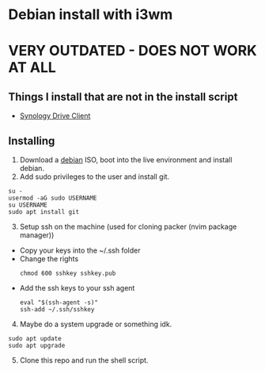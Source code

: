# Debian install with i3wm

# VERY OUTDATED - DOES NOT WORK AT ALL

## Things I install that are not in the install script

- [Synology Drive Client](https://www.synology.com/en-id/support/download)

## Installing

1. Download a [debian](https://debian.org) ISO, boot into the live environment and install debian.
2. Add sudo privileges to the user and install git.
```shell
su -
usermod -aG sudo USERNAME
su USERNAME
sudo apt install git
```
3. Setup ssh on the machine (used for cloning packer (nvim package manager))
- Copy your keys into the ~/.ssh folder
- Change the rights
  ```shell
  chmod 600 sshkey sshkey.pub
  ```
- Add the ssh keys to your ssh agent
  ```shell
  eval "$(ssh-agent -s)"
  ssh-add ~/.ssh/sshkey
  ```
4. Maybe do a system upgrade or something idk.
```shell
sudo apt update
sudo apt upgrade
```
5. Clone this repo and run the shell script.

